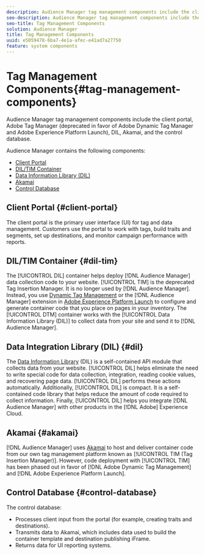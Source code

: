 ```yaml
---
description: Audience Manager tag management components include the client portal, Adobe Tag Manager (deprecated in favor of Adobe Dynamic Tag Manager and Adobe Experience Platform Launch), DIL, Akamai, and the control database.
seo-description: Audience Manager tag management components include the client portal, Adobe Tag Manager (deprecated in favor of Adobe Dynamic Tag Manager and Adobe Experience Platform Launch), DIL, Akamai, and the control database.
seo-title: Tag Management Components
solution: Audience Manager
title: Tag Management Components
uuid: e5059478-6ba7-4e1a-afec-e41ad7a27750
feature: system components
---
```


# Tag Management Components{#tag-management-components}

Audience Manager tag management components include the client portal, Adobe Tag Manager (deprecated in favor of Adobe Dynamic Tag Manager and Adobe Experience Platform Launch), DIL, Akamai, and the control database.

<!-- 

c_comptag.xml

 -->

Audience Manager contains the following components:

* [Client Portal](../../reference/system-components/components-tag-management.md#client-portal) 
* [DIL/TIM Container](../../reference/system-components/components-tag-management.md#dil-tim) 
* [Data Information Library (DIL)](../../reference/system-components/components-tag-management.md#dil) 
* [Akamai](../../reference/system-components/components-tag-management.md#akamai) 
* [Control Database](../../reference/system-components/components-tag-management.md#control-database)

## Client Portal {#client-portal}

The client portal is the primary user interface (UI) for tag and data management. Customers use the portal to work with tags, build traits and segments, set up destinations, and monitor campaign performance with reports.

## DIL/TIM Container {#dil-tim}

The [!UICONTROL DIL] container helps deploy [!DNL Audience Manager] data collection code to your website. [!UICONTROL TIM] is the deprecated Tag Insertion Manager. It is no longer used by [!DNL Audience Manager]. Instead, you use [Dynamic Tag Management](https://docs.adobe.com/content/help/en/dtm/using/dtm-home.html) or the [!DNL Audience Manager] extension in [Adobe Experience Platform Launch](https://docs.adobelaunch.com/extension-reference/web/adobe-audience-manager-extension) to configure and generate container code that you place on pages in your inventory. The [!UICONTROL DTM] container works with the [!UICONTROL Data Information Library (DIL)] to collect data from your site and send it to [!DNL Audience Manager].

## Data Integration Library (DIL) {#dil}

The [Data Information Library](../../dil/dil-overview.md) (DIL) is a self-contained API module that collects data from your website. [!UICONTROL DIL] helps eliminate the need to write special code for data collection, integration, reading cookie values, and recovering page data. [!UICONTROL DIL] performs these actions automatically. Additionally, [!UICONTROL DIL] is compact. It is a self-contained code library that helps reduce the amount of code required to collect information. Finally, [!UICONTROL DIL] helps you integrate [!DNL Audience Manager] with other products in the [!DNL Adobe] Experience Cloud.

## Akamai {#akamai}

[!DNL Audience Manager] uses [Akamai](https://www.akamai.com/html/about/index.html) to host and deliver container code from our own tag management platform known as [!UICONTROL TIM (Tag Insertion Manager)]. However, code deployment with [!UICONTROL TIM] has been phased out in favor of [!DNL Adobe Dynamic Tag Management] and [!DNL Adobe Experience Platform Launch].

## Control Database {#control-database}

The control database:

* Processes client input from the portal (for example, creating traits and destinations). 
* Transmits data to Akamai, which includes data used to build the container template and destination publishing iFrame. 
* Returns data for UI reporting systems.

